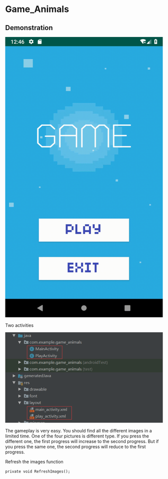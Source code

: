 # Game_Animals

## Demonstration

![](display/Demo.gif)

Two activities

![](display/1.png)

The gameplay is very easy. You should find all the different images in a limited time. One of the four pictures is different type. If you press the different one, the first progress will increase to the second progress. But if you press the same one, the second progress will reduce to the first progress. 

Refresh the images function

```
private void RefreshImages();
```

